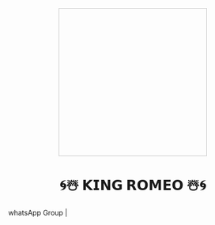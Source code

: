 <div align = "center" >
     <img scr "https://i.ibb.co/tKKVNx0/1649941950240.png" width="300" height="300">
     <h1> 🌀☃️ 𝗞𝗜𝗡𝗚 𝗥𝗢𝗠𝗘𝗢 ☃️🌀
</div>
<palign = "center"
     Makes it easy and fun to use WhatsApp.It is also the first sinhala user bot for WhatsApp.
     <br>
        <ahref="https://chat.whatsapp.com/GCYUWIeTPoNLmkSKRzlwgK">whatsApp Group</a>  |
     <br>
</p>
